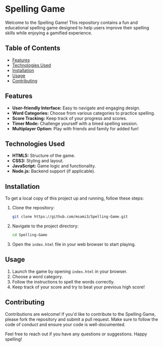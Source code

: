 # Spelling Game

Welcome to the Spelling Game! This repository contains a fun and educational spelling game designed to help users improve their spelling skills while enjoying a gamified experience.

## Table of Contents

- [Features](#features)
- [Technologies Used](#technologies-used)
- [Installation](#installation)
- [Usage](#usage)
- [Contributing](#contributing)

## Features

- **User-friendly Interface:** Easy to navigate and engaging design.
- **Word Categories:** Choose from various categories to practice spelling.
- **Score Tracking:** Keep track of your progress and scores.
- **Timer Mode:** Challenge yourself with a timed spelling session.
- **Multiplayer Option:** Play with friends and family for added fun!

## Technologies Used

- **HTML5:** Structure of the game.
- **CSS3:** Styling and layout.
- **JavaScript:** Game logic and functionality.
- **Node.js:** Backend support (if applicable).

## Installation

To get a local copy of this project up and running, follow these steps:

1. Clone the repository:
   ```bash
   git clone https://github.com/msami3/Spelling-Game.git
   ```

2. Navigate to the project directory:
   ```bash
   cd Spelling-Game
   ```

3. Open the `index.html` file in your web browser to start playing.

## Usage

1. Launch the game by opening `index.html` in your browser.
2. Choose a word category.
3. Follow the instructions to spell the words correctly.
4. Keep track of your score and try to beat your previous high score!

## Contributing

Contributions are welcome! If you'd like to contribute to the Spelling Game, please fork the repository and submit a pull request. Make sure to follow the code of conduct and ensure your code is well-documented.

Feel free to reach out if you have any questions or suggestions. Happy spelling!
